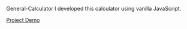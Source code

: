  General-Calculator
I developed this calculator using vanilla JavaScript.

[Project Demo](https://comfy-pastelito-9ddcba.netlify.app/)
